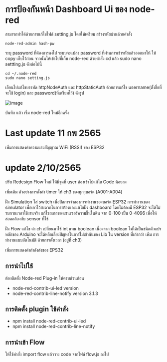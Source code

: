 # การป้องกันหน้า Dashboard Ui ของ node-red

สามารถทำได้ด้วยการแก้ไขไฟล์ setting.js 
โดยให้เตรียม สร้างรหัสผ่านด้วยคำสั่ง 

```
node-red-admin hash-pw
```
ระบุ password ที่ต้องการลงไป  ระบบจะแปลง password ที่ผ่านการเข้ารหัสแล้วออกมาให้
ให้ copy เก็บไว้ก่อน
จากนั้นให้เข้าไปที่เก็บ node-red ด้วยคำสั่ง cd แล้ว sudo nano settting.js ดังต่อไปนี้

```
cd ~/.node-red
sudo nano setting.js
```
เลือนไปแก้ไขบรรทัด  httpNodeAuth และ  httpStaticAuth ด้วยการแก้ไข username(ตั้งชื่อที่จะใช้ login) และ password(ที่เตรียมไว้) ดังรูป

![image](https://user-images.githubusercontent.com/37249027/218268985-58b7e759-c354-40f5-a621-1cbb93481d6d.png)

บันทึก แล้ว เริ่ม node-red ใหม่อีกครั้ง


# Last update 11 กพ 2565
เพิ่มการแสดงค่าความแรงสัญญาณ WiFi (RSSI) ของ ESP32 

# update 2/10/2565

ปรับ Redesign Flow ใหม่ ให้มีจุดที่ user ต้องเข้าไปแก้ไข Code น้อยลง


เพิ่มเติม ตัวอย่างการตั้งค่า timer ให้ ch3 ของทุกๆบอร์ด (A001-A004)


ฝั่ง Simulation
  ใส่ switch เพื่อปิดการจำลองการทำงานของบอร์ด ESP32 
         การทำงานของ simulator เพื่อเอาไว้สะดวกในการสร้างและแก้ไขฝั่ง dashboard โดยไม่ต้องมี ESP32 จะได้ไม่รบกวนเวลาใช้งานจริง
  แก้ไขสเกลของเซนเซอร์ความชื้นในดิน  จาก 0-100 เป็น 0-4096 เพื่อให้สอดคล้องกับ sensor ที่ใช้
  
ฝั่ง Flow 
  แก้ไข ค่า ch เปลี่ยนมาใช้ int แทน boolean เนื่องจาก boolean ไม่ได้เป็นชนิดตัวแปรหลักของ Arduino จะได้หลีกเลี่ยงปัญหาในการไม่เข้ากันของ Lib ใน version ที่เก่ากว่า
  เพิ่ม การทำงานแบบอัตโนมัติ ด้วยการตั้งเวลา (อยู่ที่ ch3) 
  
เพิ่มการแสดงค่ากำลังส่งของ  EPS32


## การนำไปใช้

ต้องติดตั้ง Node-red Plug-in ให้ครบถ้วนก่อน

* node-red-contrib-ui-led         version
* node-red-contrib-line-notify    version 3.1.3

## การติดตั้ง plugin ใช้คำสั่ง 

* npm install node-red-contrib-ui-led
* npm install node-red-contrib-line-notify

## การนำเข้า Flow 
ให้ใช้คำสั่ง import flow
แล้ววาง code  จากไฟล์ flow.js ลงไป
